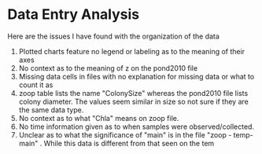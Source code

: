 # Data Entry Analysis

Here are the issues I have found with the organization of the data

1. Plotted charts feature no legend or labeling as to the meaning of their axes
2. No context as to the meaning of z on the pond2010 file
3. Missing data cells in files with no explanation for missing data or what to count it as
4. zoop table lists the name "ColonySize" whereas the pond2010 file lists colony diameter. The values seem similar in size so not sure if they are the same data type.
5. No context as to what "Chla" means on zoop file.
6. No time information given as to when samples were observed/collected.
7. Unclear as to what the significance of "main" is in the file "zoop - temp-main" . While this data is different from that seen on the tem
